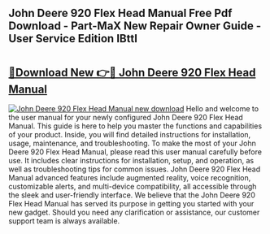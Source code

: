 ## John Deere 920 Flex Head Manual Free Pdf Download - Part-MaX New Repair Owner Guide - User Service Edition IBttI

# <h2><a href="http://bc95174.oget.top/?id=John+Deere+920+Flex+Head+Manual">🔗Download New 👉🔴 John Deere 920 Flex Head Manual</a></h2>

[![John Deere 920 Flex Head Manual new download](https://i.imgur.com/5g1atiW.png)](http://bc95174.oget.top/?id=John+Deere+920+Flex+Head+Manual)
Hello and welcome to the user manual for your newly configured John Deere 920 Flex Head Manual. This guide is here to help you master the functions and capabilities of your product. Inside, you will find detailed instructions for installation, usage, maintenance, and troubleshooting. To make the most of your John Deere 920 Flex Head Manual, please read this user manual carefully before use. It includes clear instructions for installation, setup, and operation, as well as troubleshooting tips for common issues. John Deere 920 Flex Head Manual advanced features include augmented reality, voice recognition, customizable alerts, and multi-device compatibility, all accessible through the sleek and user-friendly interface. We believe that the John Deere 920 Flex Head Manual has served its purpose in getting you started with your new gadget. Should you need any clarification or assistance, our customer support team is always available.
